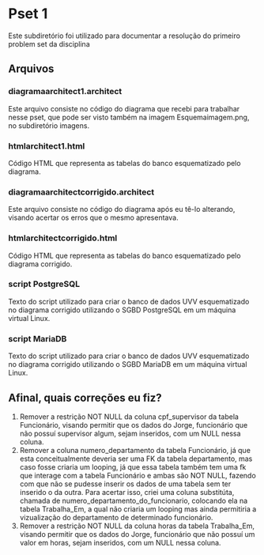 # Pset 1
Este subdiretório foi utilizado para documentar a resolução do primeiro problem set da disciplina
## Arquivos
### diagramaarchitect1.architect
Este arquivo consiste no código do diagrama que recebi para trabalhar nesse pset, que pode ser visto também na imagem Esquemaimagem.png, no subdiretório imagens.
### htmlarchitect1.html
Código HTML que representa as tabelas do banco esquematizado pelo diagrama.
### diagramaarchitectcorrigido.architect
Este arquivo consiste no código do diagrama após eu tê-lo alterando, visando acertar os erros que o mesmo apresentava.
### htmlarchitectcorrigido.html
Código HTML que representa as tabelas do banco esquematizado pelo diagrama corrigido.
### script PostgreSQL
Texto do script utilizado para criar o banco de dados UVV esquematizado no diagrama corrigido utilizando o SGBD PostgreSQL em um máquina virtual Linux.
### script MariaDB
Texto do script utilizado para criar o banco de dados UVV esquematizado no diagrama corrigido utilizando o SGBD MariaDB em um máquina virtual Linux.
## Afinal, quais correções eu fiz?
1. Remover a restrição NOT NULL da coluna cpf_supervisor da tabela Funcionário, visando permitir que os dados do Jorge, funcionário que não possuí supervisor algum, sejam inseridos, com um NULL nessa coluna.
2. Remover a coluna numero_departamento da tabela Funcionário, já que esta conceitualmente deveria ser uma FK da tabela departamento, mas caso fosse criaria um looping, já que essa tabela também tem uma fk que interage com a tabela Funcionário e ambas são NOT NULL, fazendo com que não se pudesse inserir os dados de uma tabela sem ter inserido o da outra. Para acertar isso, criei uma coluna substitúta, chamada de numero_departamento_do_funcionario, colocando ela na tabela Trabalha_Em, a qual não criaria um looping mas ainda permitiria a vizualização do departamento de determinado funcionário.
3. Remover a restrição NOT NULL da coluna horas da tabela Trabalha_Em, visando permitir que os dados do Jorge, funcionário que não possuí um valor em horas, sejam inseridos, com um NULL nessa coluna.
